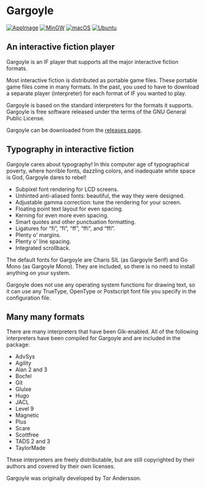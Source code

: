 # Gargoyle

[![AppImage](https://github.com/garglk/garglk/actions/workflows/appimage.yml/badge.svg)](https://github.com/garglk/garglk/actions/workflows/appimage.yml)
[![MinGW](https://github.com/garglk/garglk/actions/workflows/mingw.yml/badge.svg)](https://github.com/garglk/garglk/actions/workflows/mingw.yml)
[![macOS](https://github.com/garglk/garglk/actions/workflows/macos-dmg.yml/badge.svg)](https://github.com/garglk/garglk/actions/workflows/macos-dmg.yml)
[![Ubuntu](https://github.com/garglk/garglk/actions/workflows/ubuntu-deb.yml/badge.svg)](https://github.com/garglk/garglk/actions/workflows/ubuntu-deb.yml)

## An interactive fiction player

Gargoyle is an IF player that supports all the major interactive fiction formats.

Most interactive fiction is distributed as portable game files. These portable game files come in many formats. In the past, you used to have to download a separate player (interpreter) for each format of IF you wanted to play.

Gargoyle is based on the standard interpreters for the formats it supports. Gargoyle is free software released under the terms of the GNU General Public License.

Gargoyle can be downloaded from the [releases page](https://github.com/garglk/garglk/releases).

## Typography in interactive fiction

Gargoyle cares about typography! In this computer age of typographical poverty, where horrible fonts, dazzling colors, and inadequate white space is God, Gargoyle dares to rebel!

* Subpixel font rendering for LCD screens.
* Unhinted anti-aliased fonts: beautiful, the way they were designed.
* Adjustable gamma correction: tune the rendering for your screen.
* Floating point text layout for even spacing.
* Kerning for even more even spacing.
* Smart quotes and other punctuation formatting.
* Ligatures for “fi”, “fl”, “ff”, “ffi”, and “ffl”.
* Plenty o' margins.
* Plenty o' line spacing.
* Integrated scrollback.

The default fonts for Gargoyle are Charis SIL (as Gargoyle Serif) and Go Mono (as Gargoyle Mono). They are included, so there is no need to install anything on your system.

Gargoyle does not use any operating system functions for drawing text, so it can use any TrueType, OpenType or Postscript font file you specify in the configuration file.

## Many many formats

There are many interpreters that have been Glk-enabled. All of the following interpreters have been compiled for Gargoyle and are included in the package:

* AdvSys
* Agility
* Alan 2 and 3
* Bocfel
* Git
* Glulxe
* Hugo
* JACL
* Level 9
* Magnetic
* Plus
* Scare
* Scottfree
* TADS 2 and 3
* TaylorMade

These interpreters are freely distributable, but are still copyrighted by their authors and covered by their own licenses.

Gargoyle was originally developed by Tor Andersson.
